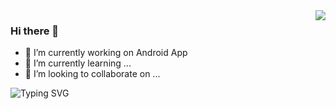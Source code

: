 <img align="right" src="https://github-readme-stats.vercel.app/api?username=haotsang&show_icons=true&icon_color=CE1D2D&text_color=718096&bg_color=ffffff&hide_title=true" />


### Hi there 👋
- 🔭 I’m currently working on Android App
- 🌱 I’m currently learning ...
- 👯 I’m looking to collaborate on ...

<img align="center" src="https://readme-typing-svg.demolab.com/?lines=System.out.println(&quot;Hello World!&quot;);Welcome+~" alt="Typing SVG" />


<!--
**haotsang/haotsang** is a ✨ _special_ ✨ repository because its `README.md` (this file) appears on your GitHub profile.

Here are some ideas to get you started:

- 🔭 I’m currently working on ...
- 🌱 I’m currently learning ...
- 👯 I’m looking to collaborate on ...
- 🤔 I’m looking for help with ...
- 💬 Ask me about ...
- 📫 How to reach me: ...
- 😄 Pronouns: ...
- ⚡ Fun fact: ...
-->
